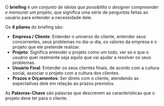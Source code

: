 O **briefing** é *um conjunto de ideias que possibilita o designer compreender e mensurar um projeto*, que significa uma série de perguntas feitas ao usuário para entender a necessidade dele.

Os **4 pilares** do briefing são:
* **Empresa / Cliente**: Entender o universo do cliente, entender seus concorrentes, seus problemas no dia-a-dia, os valores da empresa e o projeto que ele pretende realizar.
* **Projeto**: Significa entender o projeto como um todo, ver se o que o usuário quer realmente seja aquilo que vai ajudar a resolver os seus problemas.
* **Usuário Final**: Entender os seus clientes finais, de acordo com a cultura social, associar o projeto com a cultura dos clientes.
* **Prazos e Orçamentos**: Ser direto com o cliente, atendendo as expectativas dele em relação ao prazos previstos.

As **Palavras-Chave** são palavras que descrevem as características que o projeto deve ter para o cliente.